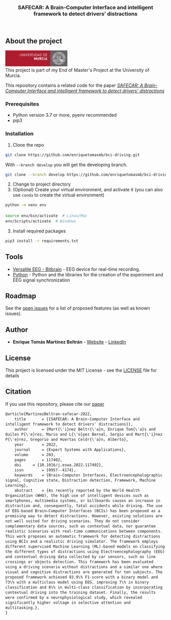 <!-- PROJECT LOGO -->
<br>
<p align="center">
  <h3 align="center">SAFECAR: A Brain-Computer Interface and intelligent framework to detect drivers’ distractions</h3>
  <br>
</p>

## About the project

<a href="https://um.es">
  <img src="experiments/umu.jpg" alt="BCI" width="195" height="50">
</a>
<br>
This project is part of my End of Master's Project at the University of Murcia.

This repository contains a related code for the paper *[SAFECAR: A Brain-Computer Interface and intelligent framework to detect drivers’ distractions](https://doi.org/10.1016/j.eswa.2022.117402)*

### Prerequisites

* Python version 3.7 or more, pyenv recommended
* pip3

### Installation

1. Clone the repo
```sh
git clone https://github.com/enriquetomasmb/bci-driving.git
```
With ```--branch develop``` you will get the developing branch.
```sh
git clone --branch develop https://github.com/enriquetomasmb/bci-driving.git
```
2. Change to project directory
3. (Optional) Create your virtual environment, and activate it (you can also use ```conda``` to create the virtual environment)
```sh
python -m venv env

source env/bin/activate  # Linux/Mac
env/Scripts/activate  # Windows
```
3. Install required packages
```sh
pip3 install -r requirements.txt
```

## Tools

* [Versatile EEG - Bitbrain](https://www.bitbrain.com/neurotechnology-products/semi-dry-eeg/versatile-eeg) -  EEG device for real-time recording.
* [Python](https://www.python.org/) - Python and the libraries for the creation of the experiment and EEG signal synchronization


## Roadmap

See the [open issues](https://github.com/enriquetomasmb/bci-driving/issues) for a list of proposed features (as well as known issues).


## Author

* **Enrique Tomás Martínez Beltrán** - [Website](https://enriquetomasmb.com) - [LinkedIn](https://www.linkedin.com/in/enrique-tomas/)


## License

This project is licensed under the MIT License - see the [LICENSE](LICENSE) file for details


## Citation

If you use this repository, please cite our [paper](https://doi.org/10.1016/j.eswa.2022.117402)

```
@article{MartinezBeltran-safecar-2022,
	title		= {{SAFECAR: A Brain-Computer Interface and intelligent framework to detect drivers' distractions}},
	author		= {Mart{\'i}nez Beltr{\'a}n, Enrique Tom{\'a}s and Quiles P{\'e}rez, Mario and L{\'o}pez Bernal, Sergio and Mart{\'i}nez P{\'e}rez, Gregorio and Huertas Celdr{\'a}n, Alberto},
	year		= 2022,
	journal		= {Expert Systems with Applications},
	volume		= 203,
	pages		= 117402,
	doi		= {10.1016/j.eswa.2022.117402},
	issn		= {0957--4174},
	keywords	= {Brain-Computer Interfaces, Electroencephalographic signal, Cognitive state, Distraction detection, Framework, Machine Learning},
	abstract	= {As recently reported by the World Health Organization (WHO), the high use of intelligent devices such as smartphones, multimedia systems, or billboards causes an increase in distraction and, consequently, fatal accidents while driving. The use of EEG-based Brain–Computer Interfaces (BCIs) has been proposed as a promising way to detect distractions. However, existing solutions are not well suited for driving scenarios. They do not consider complementary data sources, such as contextual data, nor guarantee realistic scenarios with real-time communications between components. This work proposes an automatic framework for detecting distractions using BCIs and a realistic driving simulator. The framework employs different supervised Machine Learning (ML)-based models on classifying the different types of distractions using Electroencephalography (EEG) and contextual driving data collected by car sensors, such as line crossings or objects detection. This framework has been evaluated using a driving scenario without distractions and a similar one where visual and cognitive distractions are generated for ten subjects. The proposed framework achieved 83.9\% F1-score with a binary model and 73\% with a multiclass model using EEG, improving 7\% in binary classification and 8\% in multi-class classification by incorporating contextual driving into the training dataset. Finally, the results were confirmed by a neurophysiological study, which revealed significantly higher voltage in selective attention and multitasking.},
}
```

